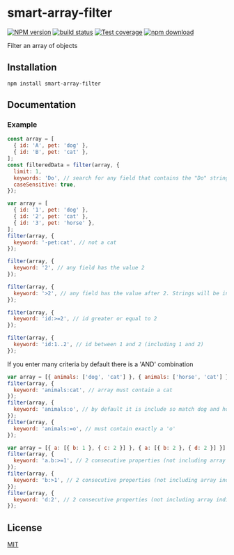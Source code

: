 # smart-array-filter

[![NPM version][npm-image]][npm-url]
[![build status][travis-image]][travis-url]
[![Test coverage][coveralls-image]][coveralls-url]
[![npm download][download-image]][download-url]

Filter an array of objects

## Installation

`npm install smart-array-filter`

## Documentation

### Example

```js
const array = [
  { id: 'A', pet: 'dog' },
  { id: 'B', pet: 'cat' },
];
const filteredData = filter(array, {
  limit: 1,
  keywords: 'Do', // search for any field that contains the "Do" string
  caseSensitive: true,
});
```

```js
var array = [
  { id: '1', pet: 'dog' },
  { id: '2', pet: 'cat' },
  { id: '3', pet: 'horse' },
];
filter(array, {
  keyword: '-pet:cat', // not a cat
});

filter(array, {
  keyword: '2', // any field has the value 2
});

filter(array, {
  keyword: '>2', // any field has the value after 2. Strings will be included and letters are after numbers in ascii code
});

filter(array, {
  keyword: 'id:>=2', // id greater or equal to 2
});

filter(array, {
  keyword: 'id:1..2', // id between 1 and 2 (including 1 and 2)
});
```

If you enter many criteria by default there is a 'AND' combination

```js
var array = [{ animals: ['dog', 'cat'] }, { animals: ['horse', 'cat'] }];
filter(array, {
  keyword: 'animals:cat', // array must contain a cat
});
filter(array, {
  keyword: 'animals:o', // by default it is include so match dog and horse
});
filter(array, {
  keyword: 'animals:=o', // must contain exactly a 'o'
});
```

```js
var array = [{ a: [{ b: 1 }, { c: 2 }] }, { a: [{ b: 2 }, { d: 2 }] }];
filter(array, {
  keyword: 'a.b:>=1', // 2 consecutive properties (not including array indices)
});
filter(array, {
  keyword: 'b:>1', // 2 consecutive properties (not including array indices)
});
filter(array, {
  keyword: 'd:2', // 2 consecutive properties (not including array indices)
});
```

## License

[MIT](./LICENSE)

[npm-image]: https://img.shields.io/npm/v/smart-array-filter.svg?style=flat-square
[npm-url]: https://www.npmjs.com/package/smart-array-filter
[travis-image]: https://img.shields.io/travis/cheminfo/smart-array-filter/master.svg?style=flat-square
[travis-url]: https://travis-ci.org/cheminfo/smart-array-filter
[coveralls-image]: https://img.shields.io/coveralls/cheminfo/smart-array-filter.svg?style=flat-square
[coveralls-url]: https://coveralls.io/github/cheminfo/smart-array-filter
[download-image]: https://img.shields.io/npm/dm/smart-array-filter.svg?style=flat-square
[download-url]: https://www.npmjs.com/package/smart-array-filter
